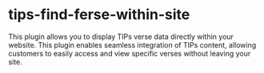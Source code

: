 # tips-find-ferse-within-site
This plugin allows you to display TIPs verse data directly within your website. This plugin enables seamless integration of TIPs content, allowing customers to easily access and view specific verses without leaving your site.
